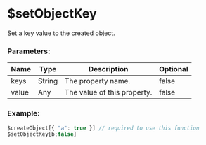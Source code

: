 # $setObjectKey
Set a key value to the created object.

### Parameters:
| Name | Type | Description | Optional |
| ---- | ---- | ----------- | -------- |
| keys | String | The property name. | false | 
| value | Any | The value of this property. | false |

### Example:
```js
$createObject[{ "a": true }] // required to use this function
$setObjectKey[b;false]
```
